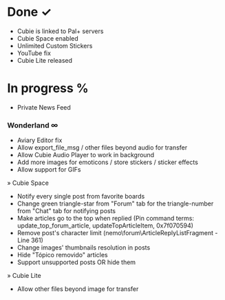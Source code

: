 # **Done ✓** #

* Cubie is linked to Pal+ servers
* Cubie Space enabled
* Unlimited Custom Stickers
* YouTube fix
* Cubie Lite released

# **In progress** % #

* Private News Feed

### Wonderland ∞ ###

* Aviary Editor fix
* Allow export_file_msg / other files beyond audio for transfer
* Allow Cubie Audio Player to work in background
* Add more images for emoticons / store stickers / sticker effects
* Allow support for GIFs

» Cubie Space

* Notify every single post from favorite boards
* Change green triangle-star from "Forum" tab for the triangle-number from "Chat" tab for notifying posts
* Make articles go to the top when replied
(Pin command terms: update_top_forum_article, updateTopArticleItem, 0x7f070594)
* Remove post's character limit
(nemo\forum\ArticleReplyListFragment - Line 361)
* Change images' thumbnails resolution in posts
* Hide "Tópico removido" articles
* Support unsupported posts OR hide them

» Cubie Lite

* Allow other files beyond image for transfer